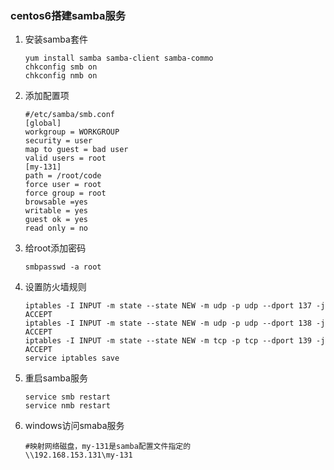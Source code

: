 ### centos6搭建samba服务
1. 安装samba套件
    ```
    yum install samba samba-client samba-commo
    chkconfig smb on
    chkconfig nmb on
    ```
1. 添加配置项
    ```
    #/etc/samba/smb.conf
    [global]  
    workgroup = WORKGROUP  
    security = user 
    map to guest = bad user  
    valid users = root
    [my-131]  
    path = /root/code
    force user = root
    force group = root
    browsable =yes  
    writable = yes  
    guest ok = yes  
    read only = no
    ```
1. 给root添加密码
    ```
    smbpasswd -a root
    ```
1. 设置防火墙规则
    ```
    iptables -I INPUT -m state --state NEW -m udp -p udp --dport 137 -j ACCEPT  
    iptables -I INPUT -m state --state NEW -m udp -p udp --dport 138 -j ACCEPT
    iptables -I INPUT -m state --state NEW -m tcp -p tcp --dport 139 -j ACCEPT
    service iptables save  
    ```
1. 重启samba服务
    ```
    service smb restart
    service nmb restart
    ```
1. windows访问smaba服务
    ```
    #映射网络磁盘，my-131是samba配置文件指定的
    \\192.168.153.131\my-131
    ```
